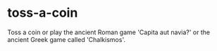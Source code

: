 # toss-a-coin
Toss a coin or play the ancient Roman game 'Capita aut navia?' or the ancient Greek game called 'Chalkismos'.
